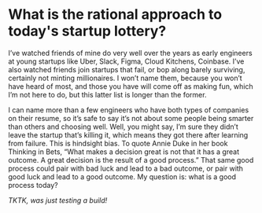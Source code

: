 # What is the rational approach to today's startup lottery?

I’ve watched friends of mine do very well over the years as early engineers at young startups like Uber, Slack, Figma, Cloud Kitchens, Coinbase. I’ve also watched friends join startups that fail, or bop along barely surviving, certainly not minting millionaires. I won’t name them, because you won’t have heard of most, and those you have will come off as making fun, which I’m not here to do, but this latter list is longer than the former.

I can name more than a few engineers who have both types of companies on their resume, so it’s safe to say it’s not about some people being smarter than others and choosing well. Well, you might say, I’m sure they didn’t leave the startup that’s killing it, which means they got there after learning from failure. This is hindsight bias. To quote Annie Duke in her book Thinking in Bets, “What makes a decision great is not that it has a great outcome. A great decision is the result of a good process.” That same good process could pair with bad luck and lead to a bad outcome, or pair with good luck and lead to a good outcome. My question is: what is a good process today?

_TKTK, was just testing a build!_